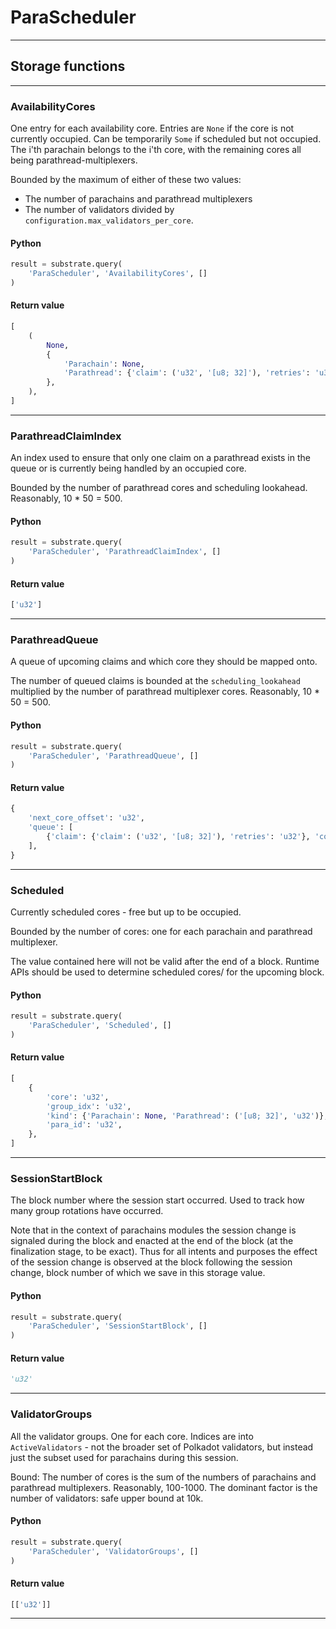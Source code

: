 
# ParaScheduler

---------
## Storage functions

---------
### AvailabilityCores
 One entry for each availability core. Entries are `None` if the core is not currently occupied. Can be
 temporarily `Some` if scheduled but not occupied.
 The i&#x27;th parachain belongs to the i&#x27;th core, with the remaining cores all being
 parathread-multiplexers.

 Bounded by the maximum of either of these two values:
   * The number of parachains and parathread multiplexers
   * The number of validators divided by `configuration.max_validators_per_core`.

#### Python
```python
result = substrate.query(
    'ParaScheduler', 'AvailabilityCores', []
)
```

#### Return value
```python
[
    (
        None,
        {
            'Parachain': None,
            'Parathread': {'claim': ('u32', '[u8; 32]'), 'retries': 'u32'},
        },
    ),
]
```
---------
### ParathreadClaimIndex
 An index used to ensure that only one claim on a parathread exists in the queue or is
 currently being handled by an occupied core.

 Bounded by the number of parathread cores and scheduling lookahead. Reasonably, 10 * 50 = 500.

#### Python
```python
result = substrate.query(
    'ParaScheduler', 'ParathreadClaimIndex', []
)
```

#### Return value
```python
['u32']
```
---------
### ParathreadQueue
 A queue of upcoming claims and which core they should be mapped onto.

 The number of queued claims is bounded at the `scheduling_lookahead`
 multiplied by the number of parathread multiplexer cores. Reasonably, 10 * 50 = 500.

#### Python
```python
result = substrate.query(
    'ParaScheduler', 'ParathreadQueue', []
)
```

#### Return value
```python
{
    'next_core_offset': 'u32',
    'queue': [
        {'claim': {'claim': ('u32', '[u8; 32]'), 'retries': 'u32'}, 'core_offset': 'u32'},
    ],
}
```
---------
### Scheduled
 Currently scheduled cores - free but up to be occupied.

 Bounded by the number of cores: one for each parachain and parathread multiplexer.

 The value contained here will not be valid after the end of a block. Runtime APIs should be used to determine scheduled cores/
 for the upcoming block.

#### Python
```python
result = substrate.query(
    'ParaScheduler', 'Scheduled', []
)
```

#### Return value
```python
[
    {
        'core': 'u32',
        'group_idx': 'u32',
        'kind': {'Parachain': None, 'Parathread': ('[u8; 32]', 'u32')},
        'para_id': 'u32',
    },
]
```
---------
### SessionStartBlock
 The block number where the session start occurred. Used to track how many group rotations have occurred.

 Note that in the context of parachains modules the session change is signaled during
 the block and enacted at the end of the block (at the finalization stage, to be exact).
 Thus for all intents and purposes the effect of the session change is observed at the
 block following the session change, block number of which we save in this storage value.

#### Python
```python
result = substrate.query(
    'ParaScheduler', 'SessionStartBlock', []
)
```

#### Return value
```python
'u32'
```
---------
### ValidatorGroups
 All the validator groups. One for each core. Indices are into `ActiveValidators` - not the
 broader set of Polkadot validators, but instead just the subset used for parachains during
 this session.

 Bound: The number of cores is the sum of the numbers of parachains and parathread multiplexers.
 Reasonably, 100-1000. The dominant factor is the number of validators: safe upper bound at 10k.

#### Python
```python
result = substrate.query(
    'ParaScheduler', 'ValidatorGroups', []
)
```

#### Return value
```python
[['u32']]
```
---------